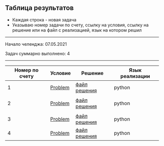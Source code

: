 ## Таблица результатов

* Каждая строка - новая задача
* Указываю номер задачи по счету, ссылку на условия, ссылку на решение или на файл с реализацией, язык на котором решил


-----

Начало челенджа:    07.05.2021

Задач суммарно выполнено: 4

-----

| Номер по счету               | Условие  | Решение | Язык реализации |
| --------------------- | ------------- | --------- | --------- |
|           1           |       [Problem](https://leetcode.com/problems/count-items-matching-a-rule/)        |     [файл решения](https://github.com/Advokat1/algorithms_challenge/blob/main/algorithms/Python/count_items_matching_rule.py)      |     python      |
|                       |               |           |                 |
|           2           |       [Problem](https://leetcode.com/problems/baseball-game/)        |     [файл решения](https://github.com/Advokat1/algorithms_challenge/blob/main/algorithms/Python/baseball_game.py)      |     python      |
|                       |               |           |                 |
|           3           |       [Problem](https://leetcode.com/problems/flipping-an-image/)        |     [файл решения](https://github.com/Advokat1/algorithms_challenge/blob/main/algorithms/Python/flipping_image.py)      |     python      |  
|           4           |       [Problem](https://leetcode.com/problems/defanging-an-ip-address/)        |     [файл решения](https://github.com/Advokat1/algorithms_challenge/blob/main/algorithms/Python/defanging_ip_address.py)      |     python      |  
